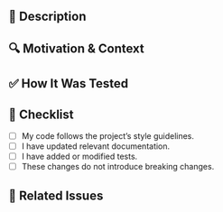 ## 📌 Description
<!-- Provide a brief summary of the changes. -->

## 🔍 Motivation & Context
<!-- Explain why this change was needed. -->

## ✅ How It Was Tested
<!-- Describe the testing steps and results. -->

## 📝 Checklist
- [ ] My code follows the project’s style guidelines.
- [ ] I have updated relevant documentation.
- [ ] I have added or modified tests.
- [ ] These changes do not introduce breaking changes.

## 🔗 Related Issues
<!-- Link to any related GitHub issues. -->
